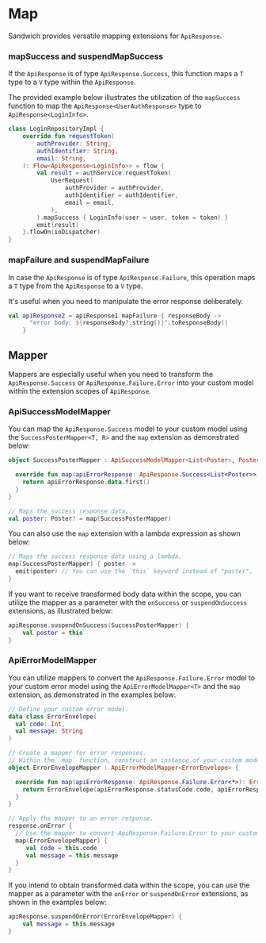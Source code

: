 # Map

Sandwich provides versatile mapping extensions for `ApiResponse`.

### mapSuccess and suspendMapSuccess

If the `ApiResponse` is of type `ApiResponse.Success`, this function maps a `T` type to a `V` type within the `ApiResponse`.

The provided example below illustrates the utilization of the `mapSuccess` function to map the `ApiResponse<UserAuthResponse>` type to `ApiResponse<LoginInfo>`.

```kotlin
class LoginRepositoryImpl {
    override fun requestToken(
        authProvider: String,
        authIdentifier: String,
        email: String,
    ): Flow<ApiResponse<LoginInfo>> = flow {
        val result = authService.requestToken(
            UserRequest(
                authProvider = authProvider,
                authIdentifier = authIdentifier,
                email = email,
            ),
        ).mapSuccess { LoginInfo(user = user, token = token) }
        emit(result)
    }.flowOn(ioDispatcher)
}
```

### mapFailure and suspendMapFailure

In case the `ApiResponse` is of type `ApiResponse.Failure`, this operation maps a `T` type from the `ApiResponse` to a `V` type.

It's useful when you need to manipulate the error response deliberately.

```kotlin
val apiResponse2 = apiResponse1.mapFailure { responseBody ->
      "error body: ${responseBody?.string()}".toResponseBody()
    }
```

## Mapper

Mappers are especially useful when you need to transform the `ApiResponse.Success` or `ApiResponse.Failure.Error` into your custom model within the extension scopes of `ApiResponse`.

### ApiSuccessModelMapper

You can map the `ApiResponse.Success` model to your custom model using the `SuccessPosterMapper<T, R>` and the `map` extension as demonstrated below:

```kotlin
object SuccessPosterMapper : ApiSuccessModelMapper<List<Poster>, Poster?> {

  override fun map(apiErrorResponse: ApiResponse.Success<List<Poster>>): Poster? {
    return apiErrorResponse.data.first()
  }
}

// Maps the success response data.
val poster: Poster? = map(SuccessPosterMapper)
```

You can also use the `map` extension with a lambda expression as shown below:

```kotlin
// Maps the success response data using a lambda.
map(SuccessPosterMapper) { poster ->
  emit(poster) // You can use the `this` keyword instead of "poster".
}
```

If you want to receive transformed body data within the scope, you can utilize the mapper as a parameter with the `onSuccess` or `suspendOnSuccess` extensions, as illustrated below:

```kotlin
apiResponse.suspendOnSuccess(SuccessPosterMapper) {
    val poster = this
}
```

### ApiErrorModelMapper

You can utilize mappers to convert the `ApiResponse.Failure.Error` model to your custom error model using the `ApiErrorModelMapper<T>` and the `map` extension, as demonstrated in the examples below:

```kotlin
// Define your custom error model.
data class ErrorEnvelope(
  val code: Int,
  val message: String
)

// Create a mapper for error responses.
// Within the `map` function, construct an instance of your custom model using the information from `ApiResponse.Failure.Error`.
object ErrorEnvelopeMapper : ApiErrorModelMapper<ErrorEnvelope> {

  override fun map(apiErrorResponse: ApiResponse.Failure.Error<*>): ErrorEnvelope {
    return ErrorEnvelope(apiErrorResponse.statusCode.code, apiErrorResponse.message())
  }
}

// Apply the mapper to an error response.
response.onError {
  // Use the mapper to convert ApiResponse.Failure.Error to your custom error model.
  map(ErrorEnvelopeMapper) {
     val code = this.code
     val message = this.message
  }
}
```

If you intend to obtain transformed data within the scope, you can use the mapper as a parameter with the `onError` or `suspendOnError` extensions, as shown in the examples below:

```kotlin
apiResponse.suspendOnError(ErrorEnvelopeMapper) {
    val message = this.message
}
```